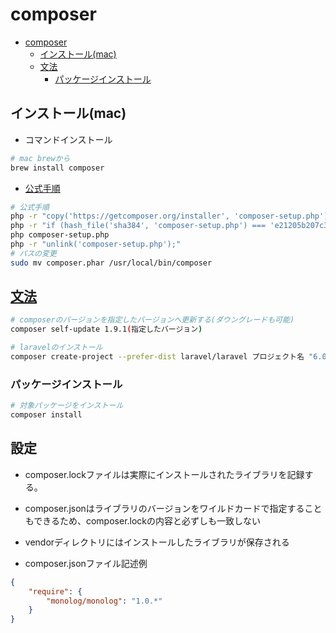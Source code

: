 # composer

- [composer](#composer)
  - [インストール(mac)](#インストールmac)
  - [文法](#文法)
    - [パッケージインストール](#パッケージインストール)

## インストール(mac)

- コマンドインストール

```sh
# mac brewから
brew install composer
```

- [公式手順](https://getcomposer.org/download/)

```sh
# 公式手順
php -r "copy('https://getcomposer.org/installer', 'composer-setup.php');"
php -r "if (hash_file('sha384', 'composer-setup.php') === 'e21205b207c3ff031906575712edab6f13eb0b361f2085f1f1237b7126d785e826a450292b6cfd1d64d92e6563bbde02') { echo 'Installer verified'; } else { echo 'Installer corrupt'; unlink('composer-setup.php'); } echo PHP_EOL;"
php composer-setup.php
php -r "unlink('composer-setup.php');"
# パスの変更
sudo mv composer.phar /usr/local/bin/composer
```

## [文法](https://zenn.dev/hedrall/articles/251441f391990f)

```sh
# composerのバージョンを指定したバージョンへ更新する(ダウングレードも可能)
composer self-update 1.9.1(指定したバージョン)

# laravelのインストール
composer create-project --prefer-dist laravel/laravel プロジェクト名 "6.0.*(バージョン名)"
```

### パッケージインストール

```sh
# 対象パッケージをインストール
composer install
```

## 設定

- composer.lockファイルは実際にインストールされたライブラリを記録する。
- composer.jsonはライブラリのバージョンをワイルドカードで指定することもできるため、composer.lockの内容と必ずしも一致しない
- vendorディレクトリにはインストールしたライブラリが保存される

- composer.jsonファイル記述例

```json
{
    "require": {
        "monolog/monolog": "1.0.*"
    }
}
```
